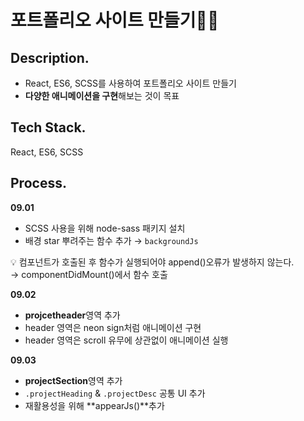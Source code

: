 # 포트폴리오 사이트 만들기👩‍💻

## Description.

- React, ES6, SCSS를 사용하여 포트폴리오 사이트 만들기
- **다양한 애니메이션을 구현**해보는 것이 목표

## Tech Stack.

React, ES6, SCSS

## Process.

**09.01**

- SCSS 사용을 위해 node-sass 패키지 설치
- 배경 star 뿌려주는 함수 추가 → `backgroundJs`

💡 컴포넌트가 호출된 후 함수가 실행되어야 append()오류가 발생하지 않는다.  
 → componentDidMount()에서 함수 호출

**09.02**

- **projcetheader**영역 추가
- header 영역은 neon sign처럼 애니메이션 구현
- header 영역은 scroll 유무에 상관없이 애니메이션 실행

**09.03**
- **projectSection**영역 추가
- `.projectHeading` & `.projectDesc` 공통 UI 추가
- 재활용성을 위해 **appearJs()**추가
